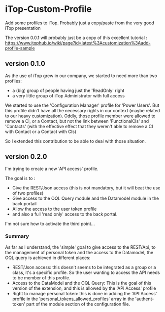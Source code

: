 # iTop-Custom-Profile
Add some profiles to iTop. Probably just a copy/paste from the very good iTop presentation

The version 0.0.1 will probably just be a copy of this excellent tutorial :
https://www.itophub.io/wiki/page?id=latest%3Acustomization%3Aadd-profile-sample

## version 0.1.0

As the use of iTop grew in our company, we started to need more than two profiles:

* a (big) group of people having just the 'ReadOnly' right 
* a very little group of iTop Administrator with full access

We started to use the 'Configuration Manager' profile for 'Power Users'. But this profile didn't have all the necessary rights in our context (maybe related to our heavy customization).
Oddly, those profile member were allowed to remove a CI, or a Contact, but not the link between 'FunctionalCIs' and 'Contacts' (with the effective effect that they weren't able to remove a CI with Contact or a Contact with CIs)

So I extended this contribution to be able to deal with those situation.

## version 0.2.0

I'm trying to create a new 'API access' profile.

The goal is to :

* Give the REST/Json access (this is not mandatory, but it will beat the use of two profiles)
* Give access to the OQL Query module and the Datamodel module in the back portail
* Allow the access to the user token profile
* and also a full 'read only' access to the back portal.

I'm not sure how to activate the third point…

### Summary

As far as I understand, the 'simple' goal to give access to the REST/Api, to the management of personal token and the access to the Datamodel, the OQL query is achieved in different places:

* REST/Json access: this doesn't seems to be integrated as a group or a class, it's a specific profile. So the user wanting to access the API needs to be member of this profile.
* Access to the DataModel and the OQL Query: This is the goal of this version of the extension, and this is allowed by the 'API Access' profile
* Right to manage personal token: this is done in adding the 'API Access' profile in the 'personal_tokens_allowed_profiles' array in the 'authent-token' part of the module section of the configuration file.
